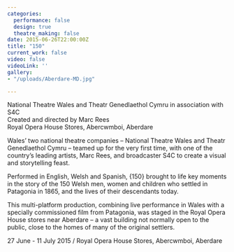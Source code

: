 ```yaml
---
categories:
  performance: false
  design: true
  theatre_making: false
date: 2015-06-26T22:00:00Z
title: "150"
current_work: false
video: false
videoLink: ''
gallery:
- "/uploads/Aberdare-MD.jpg"

---
```

National Theatre Wales and Theatr Genedlaethol Cymru in association with S4C  
Created and directed by Marc Rees  
​Royal Opera House Stores, Abercwmboi, Aberdare

Wales’ two national theatre companies – National Theatre Wales and Theatr Genedlaethol Cymru – teamed up for the very first time, with one of the country’s leading artists, Marc Rees, and broadcaster S4C to create ​a visual and storytelling feast.

Performed in English, Welsh and Spanish, {150} brought to life key moments in the story of the 150 Welsh men, women and children who settled in Patagonia in 1865, and the lives of their descendants today.

This multi-platform production, combining live performance in Wales with a specially commissioned film from Patagonia, was staged in the Royal Opera House stores near Aberdare – a vast building not normally open to the public, close to the homes of many of the original settlers.

27 June - 11 July 2015 / Royal Opera House Stores, Abercwmboi, Aberdare